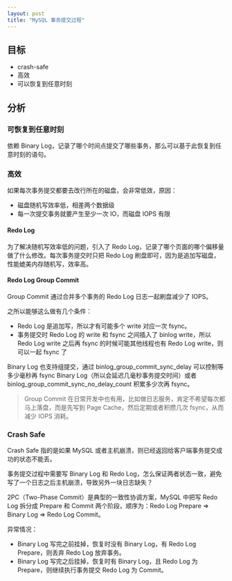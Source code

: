 ```yaml
---
layout: post
title: "MySQL 事务提交过程"
---
```


## 目标

- crash-safe
- 高效
- 可以恢复到任意时刻

## 分析

### 可恢复到任意时刻

依赖 Binary Log，记录了哪个时间点提交了哪些事务，那么可以基于此恢复到任意时刻的语句。

### 高效

如果每次事务提交都要去改行所在的磁盘，会非常低效，原因：
- 磁盘随机写效率低，相差两个数据级
- 每一次提交事务就要产生至少一次 IO，而磁盘 IOPS 有限

#### Redo Log

为了解决随机写效率低的问题，引入了 Redo Log，记录了哪个页面的哪个偏移量做了什么修改。每次事务提交时只把 Redo Log 刷盘即可，因为是追加写磁盘，性能媲美内存随机写，效率高。

#### Redo Log Group Commit

Group Commit 通过合并多个事务的 Redo Log 日志一起刷盘减少了 IOPS。

之所以能够这么做有几个条件：
- Redo Log 是追加写，所以才有可能多个 write 对应一次 fsync。
- 事务提交时 Redo Log 的 write 和 fsync 之间插入了 binlog write，所以 Redo Log write 之后再 fsync 的时候可能其他线程也有 Redo Log write，则可以一起 fsync 了

Binary Log 也支持组提交，通过 binlog_group_commit_sync_delay 可以控制等多少毫秒再 fsync Binary Log（所以会延迟几毫秒事务提交时间）或者 binlog_group_commit_sync_no_delay_count 积累多少次再 fsync。

> Group Commit 在日常开发中也有用，比如做日志服务，肯定不希望每次都马上落盘，而是先写到 Page Cache，然后定期或者积攒几次 fsync，从而减少 IOPS 消耗。

### Crash Safe

Crash Safe 指的是如果 MySQL 或者主机崩溃，则已经返回给客户端事务提交成功的状态不能丢。

事务提交过程中需要写 Binary Log 和 Redo Log，怎么保证两者状态一致，避免写了一个日志之后主机崩溃，导致另外一块日志缺失？

2PC（Two-Phase Commit）是典型的一致性协调方案，MySQL 中把写 Redo Log 拆分成 Prepare 和 Commit 两个阶段，顺序为：Redo Log Prepare => Binary Log => Redo Log Commit。

异常情况：
- Binary Log 写完之前挂掉，恢复时没有 Binary Log，有 Redo Log Prepare，则丢弃 Redo Log 放弃事务。
- Binary Log 写完之后挂掉，恢复时有 Binary Log，且 Redo Log 为 Prepare，则继续执行事务提交 Redo Log 为 Commit。